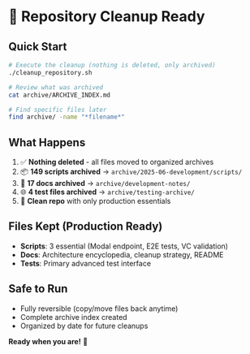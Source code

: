 # 🧹 Repository Cleanup Ready

## Quick Start
```bash
# Execute the cleanup (nothing is deleted, only archived)
./cleanup_repository.sh

# Review what was archived
cat archive/ARCHIVE_INDEX.md

# Find specific files later
find archive/ -name "*filename*"
```

## What Happens
1. ✅ **Nothing deleted** - all files moved to organized archives
2. 📦 **149 scripts archived** → `archive/2025-06-development/scripts/`
3. 📄 **17 docs archived** → `archive/development-notes/`
4. 🌐 **4 test files archived** → `archive/testing-archive/`
5. 🎯 **Clean repo** with only production essentials

## Files Kept (Production Ready)
- **Scripts**: 3 essential (Modal endpoint, E2E tests, VC validation)
- **Docs**: Architecture encyclopedia, cleanup strategy, README
- **Tests**: Primary advanced test interface

## Safe to Run
- Fully reversible (copy/move files back anytime)
- Complete archive index created
- Organized by date for future cleanups

**Ready when you are!** 🚀
